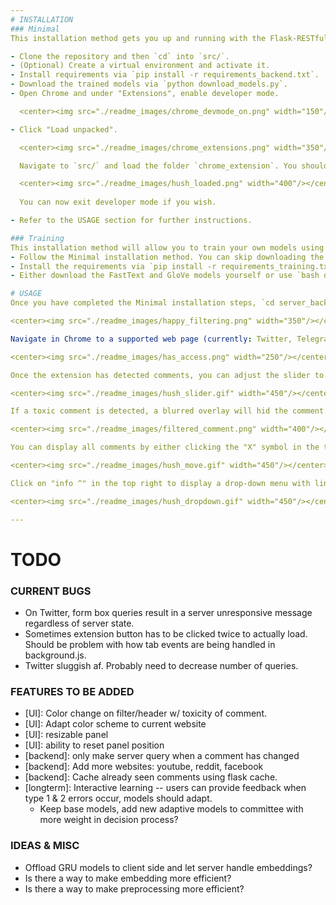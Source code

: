 ```yaml
---
# INSTALLATION
### Minimal
This installation method gets you up and running with the Flask-RESTful server backend and the Chrome extension. If you want to train your own models, follow the Training installation method.

- Clone the repository and then `cd` into `src/`.
- (Optional) Create a virtual environment and activate it.
- Install requirements via `pip install -r requirements_backend.txt`.
- Download the trained models via `python download_models.py`.
- Open Chrome and under "Extensions", enable developer mode.

  <center><img src="./readme_images/chrome_devmode_on.png" width="150"/></center>

- Click "Load unpacked". 

  <center><img src="./readme_images/chrome_extensions.png" width="350"/></center>

  Navigate to `src/` and load the folder `chrome_extension`. You should see "Hush 1.0" now present as an unpacked extension.

  <center><img src="./readme_images/hush_loaded.png" width="400"/></center>
  
  You can now exit developer mode if you wish.

- Refer to the USAGE section for further instructions.

### Training
This installation method will allow you to train your own models using the scripts present in `src/model_training/`. 
- Follow the Minimal installation method. You can skip downloading the trained models and installing the extension in Chrome if you wish.
- Install the requirements via `pip install -r requirements_training.txt`.
- Either download the FastText and GloVe models yourself or use `bash download_embedding_models.sh`. 

# USAGE
Once you have completed the Minimal installation steps, `cd server_backend/` and run `python flask_rest_server.py`. You should see the message "Happy filtering!"

<center><img src="./readme_images/happy_filtering.png" width="350"/></center>

Navigate in Chrome to a supported web page (currently: Twitter, Telegraph, 4chan, Nextdoor) and click the toxicity icon to the right of the URL bar. If the webpage is supported, hovering over the icon for a few seconds will display the text "Has access to this site". 

<center><img src="./readme_images/has_access.png" width="250"/></center>

Once the extension has detected comments, you can adjust the slider to your preference.

<center><img src="./readme_images/hush_slider.gif" width="450"/></center>

If a toxic comment is detected, a blurred overlay will hid the comment. Click the comment to display it and click again to hide the comment.

<center><img src="./readme_images/filtered_comment.png" width="400"/></center>

You can display all comments by either clicking the "X" symbol in the top right of the panel or by clicking the toxicity icon. Click the toxicity icon again to reactivate the filter. You can move the displayed panel by clicking and dragging the "+" symbol in the top right.

<center><img src="./readme_images/hush_move.gif" width="450"/></center>

Click on "info ^" in the top right to display a drop-down menu with links to supported websites as well as a query form. Type in a comment into the form box and click the "Predict Toxicity" button to receive a toxicity rating for your input. Click the "info" button in the top right again to hide the menu.

<center><img src="./readme_images/hush_dropdown.gif" width="450"/></center>

---
```

# TODO
### CURRENT BUGS
- On Twitter, form box queries result in a server unresponsive message regardless of server state.
- Sometimes extension button has to be clicked twice to actually load. Should be problem with how tab events are being handled in background.js.
- Twitter sluggish af. Probably need to decrease number of queries.

### FEATURES TO BE ADDED
- [UI]: Color change on filter/header w/ toxicity of comment.
- [UI]: Adapt color scheme to current website
- [UI]: resizable panel
- [UI]: ability to reset panel position
- [backend]: only make server query when a comment has changed
- [backend]: Add more websites: youtube, reddit, facebook
- [backend]: Cache already seen comments using flask cache.
- [longterm]: Interactive learning -- users can provide feedback when type 1 & 2 errors occur, models should adapt.
  - Keep base models, add new adaptive models to committee with more weight in decision process?

### IDEAS & MISC
- Offload GRU models to client side and let server handle embeddings?
- Is there a way to make embedding more efficient? 
- Is there a way to make preprocessing more efficient?


